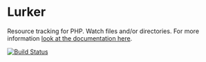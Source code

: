 Lurker
======

Resource tracking for PHP. Watch files and/or directories. For more information
[look at the documentation here](http://lurker.rtfd.org).

[![Build Status](https://travis-ci.org/henrikbjorn/Lurker.png?branch=master)](https://travis-ci.org/henrikbjorn/Lurker)

